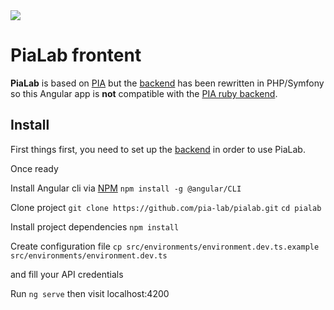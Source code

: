 <img src="https://raw.githubusercontent.com/pia-lab/pialab/master/src/assets/images/pia-lab.png">

# PiaLab frontent

**PiaLab** is based on [PIA](https://github.com/LINCnil/pia) but the [ backend](https://github.com/pia-lab/pialab-back) has been rewritten in PHP/Symfony so this Angular app is **not** compatible with the [PIA ruby backend](https://github.com/LINCnil/pia-back).

## Install

First things first, you need to set up the  [ backend](https://github.com/pia-lab/pialab-back#pialab-backend) in order to use PiaLab.

Once ready

Install Angular cli via [NPM](https://www.npmjs.com/get-npm)
`npm install -g @angular/CLI `

Clone project 
`git clone https://github.com/pia-lab/pialab.git`
`cd pialab`

Install project dependencies
`npm install`

Create configuration file
`cp src/environments/environment.dev.ts.example src/environments/environment.dev.ts`

and fill your API credentials



Run `ng serve`  then visit localhost:4200

